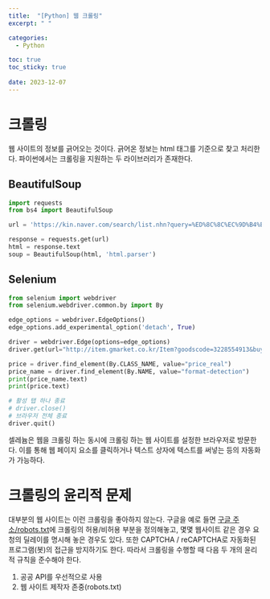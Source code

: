 ```yaml
---
title:  "[Python] 웹 크롤링"
excerpt: " "

categories:
  - Python

toc: true
toc_sticky: true
 
date: 2023-12-07
---
```


# 크롤링

웹 사이트의 정보를 긁어오는 것이다. 긁어온 정보는 html 태그를 기준으로 찾고 처리한다. 파이썬에서는 크롤링을 지원하는 두 라이브러리가 존재한다.

## BeautifulSoup

```python
import requests
from bs4 import BeautifulSoup

url = 'https://kin.naver.com/search/list.nhn?query=%ED%8C%8C%EC%9D%B4%EC%8D%AC'

response = requests.get(url)
html = response.text
soup = BeautifulSoup(html, 'html.parser')
```

## Selenium

```python
from selenium import webdriver
from selenium.webdriver.common.by import By

edge_options = webdriver.EdgeOptions()
edge_options.add_experimental_option('detach', True)

driver = webdriver.Edge(options=edge_options)
driver.get(url="http://item.gmarket.co.kr/Item?goodscode=3228554913&buyboxtype=ad")

price = driver.find_element(By.CLASS_NAME, value="price_real")
price_name = driver.find_element(By.NAME, value="format-detection")
print(price_name.text)
print(price.text)

# 활성 탭 하나 종료
# driver.close()
# 브라우저 전체 종료
driver.quit()
```

셀레늄은 웹을 크롤링 하는 동시에 크롤링 하는 웹 사이트를 설정한 브라우저로 방문한다. 이를 통해 웹 페이지 요소를 클릭하거나 텍스트 상자에 텍스트를 써넣는 등의 자동화가 가능하다.

# 크롤링의 윤리적 문제

대부분의 웹 사이트는 이런 크롤링을 좋아하지 않는다. 구글을 예로 들면 [구글 주소/robots.txt](https://www.google.com/robots.txt)에 크롤링의 허용/비허용 부분을 정의해놓고, 몇몇 웹사이트 같은 경우 요청의 딜레이를 명시해 놓은 경우도 있다. 또한 CAPTCHA / reCAPTCHA로 자동화된 프로그램(봇)의 접근을 방지하기도 한다. 따라서 크롤링을 수행할 때 다음 두 개의 윤리적 규칙을 준수해야 한다.

1. 공공 API를 우선적으로 사용
2. 웹 사이트 제작자 존중(robots.txt)